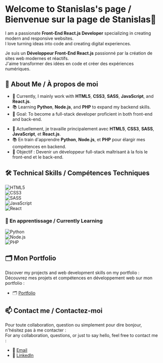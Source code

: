 # Welcome to Stanislas's page / Bienvenue sur la page de Stanislas👋  

I am a passionate **Front-End React.js Developer** specializing in creating modern and responsive websites.  
I love turning ideas into code and creating digital experiences.  

Je suis un **Développeur Front-End React.js** passionné par la création de sites web modernes et réactifs.  
J'aime transformer des idées en code et créer des expériences numériques.  

## 💼 About Me / À propos de moi  

- 🌱 Currently, I mainly work with **HTML5**, **CSS3**, **SASS**, **JavaScript**, and **React.js**.  
- 📚 Learning **Python**, **Node.js**, and **PHP** to expand my backend skills.  
- 🎯 Goal: To become a full-stack developer proficient in both front-end and back-end.

<!-- Space -->

- 🌱 Actuellement, je travaille principalement avec **HTML5**, **CSS3**, **SASS**, **JavaScript**, et **React.js**.  
- 📚 En train d'apprendre **Python**, **Node.js**, et **PHP** pour élargir mes compétences en backend.  
- 🎯 Objectif : Devenir un développeur full-stack maîtrisant à la fois le front-end et le back-end. 

## 🛠️ Technical Skills / Compétences Techniques  

![HTML5](https://img.shields.io/badge/-HTML5-E34F26?style=flat&logo=html5&logoColor=white)  
![CSS3](https://img.shields.io/badge/-CSS3-1572B6?style=flat&logo=css3)  
![SASS](https://img.shields.io/badge/-SASS-CC6699?style=flat&logo=sass&logoColor=white)  
![JavaScript](https://img.shields.io/badge/-JavaScript-F7DF1E?style=flat&logo=javascript&logoColor=black)  
![React](https://img.shields.io/badge/-React-61DAFB?style=flat&logo=react&logoColor=black)  

### 🌱 En apprentissage / Currently Learning  

![Python](https://img.shields.io/badge/-Python-3776AB?style=flat&logo=python&logoColor=white)  
![Node.js](https://img.shields.io/badge/-Node.js-339933?style=flat&logo=nodedotjs&logoColor=white)  
![PHP](https://img.shields.io/badge/-PHP-777BB4?style=flat&logo=php&logoColor=white)  

## 🗂️ Mon Portfolio  

Discover my projects and web development skills on my portfolio :    
Découvrez mes projets et compétences en développement web sur mon portfolio :   

- 🗂️ [Portfolio](https://stanislas-portfolio.netlify.app/)  

## 📫 Contact me / Contactez-moi    

Pour toute collaboration, question ou simplement pour dire bonjour, n'hésitez pas à me contacter :    
For any collaboration, questions, or just to say hello, feel free to contact me :    

- 📧 [Email](stan.mainguy@gmail.com)
- 🔗 [LinkedIn](https://www.linkedin.com/in/stanislas-mainguy-322a972b3/)
